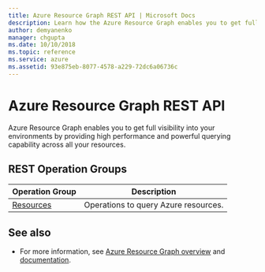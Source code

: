 ```yaml
---
title: Azure Resource Graph REST API | Microsoft Docs
description: Learn how the Azure Resource Graph enables you to get full visibility into your environments by providing high performance capability across all your resources.
author: demyanenko
manager: chgupta
ms.date: 10/10/2018
ms.topic: reference
ms.service: azure
ms.assetid: 93e875eb-8077-4578-a229-72dc6a06736c
---
```


# Azure Resource Graph REST API

Azure Resource Graph enables you to get full visibility into your environments by providing high performance and powerful querying capability across all your resources.


## REST Operation Groups

| Operation Group | Description |
|-----------------|-------------|
| [Resources](xref:management.azure.com.azureresourcegraph.resourcegraph(2019-04-01).resources) |Operations to query Azure resources.|

## See also

- For more information, see [Azure Resource Graph overview](https://azure.microsoft.com/features/resource-graph/) and [documentation](/azure/governance/resource-graph/overview).

